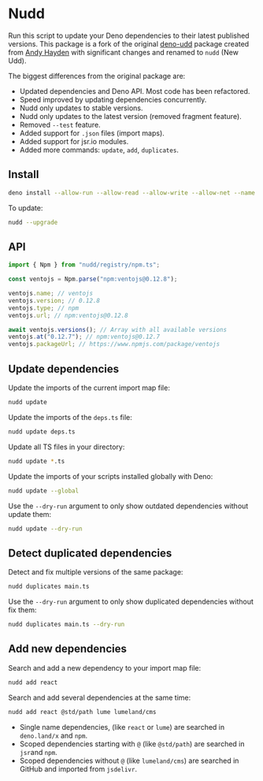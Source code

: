 # Nudd

Run this script to update your Deno dependencies to their latest published
versions. This package is a fork of the original
[deno-udd](https://github.com/hayd/deno-udd) package created from
[Andy Hayden](https://github.com/hayd) with significant changes and renamed to
`nudd` (New Udd).

The biggest differences from the original package are:

- Updated dependencies and Deno API. Most code has been refactored.
- Speed improved by updating dependencies concurrently.
- Nudd only updates to stable versions.
- Nudd only updates to the latest version (removed fragment feature).
- Removed `--test` feature.
- Added support for `.json` files (import maps).
- Added support for jsr.io modules.
- Added more commands: `update`, `add`, `duplicates`.

## Install

```sh
deno install --allow-run --allow-read --allow-write --allow-net --name nudd --force --global https://deno.land/x/nudd/cli.ts
```

To update:

```sh
nudd --upgrade
```

## API

```js
import { Npm } from "nudd/registry/npm.ts";

const ventojs = Npm.parse("npm:ventojs@0.12.8");

ventojs.name; // ventojs
ventojs.version; // 0.12.8
ventojs.type; // npm
ventojs.url; // npm:ventojs@0.12.8

await ventojs.versions(); // Array with all available versions
ventojs.at("0.12.7"); // npm:ventojs@0.12.7
ventojs.packageUrl; // https://www.npmjs.com/package/ventojs
```

## Update dependencies

Update the imports of the current import map file:

```sh
nudd update
```

Update the imports of the `deps.ts` file:

```sh
nudd update deps.ts
```

Update all TS files in your directory:

```sh
nudd update *.ts
```

Update the imports of your scripts installed globally with Deno:

```sh
nudd update --global
```

Use the `--dry-run` argument to only show outdated dependencies without update
them:

```sh
nudd update --dry-run
```

## Detect duplicated dependencies

Detect and fix multiple versions of the same package:

```sh
nudd duplicates main.ts
```

Use the `--dry-run` argument to only show duplicated dependencies without fix
them:

```sh
nudd duplicates main.ts --dry-run
```

## Add new dependencies

Search and add a new dependency to your import map file:

```sh
nudd add react
```

Search and add several dependencies at the same time:

```sh
nudd add react @std/path lume lumeland/cms
```

- Single name dependencies, (like `react` or `lume`) are searched in
  `deno.land/x` and `npm`.
- Scoped dependencies starting with `@` (like `@std/path`) are searched in
  `jsr`and `npm`.
- Scoped dependencies without `@` (like `lumeland/cms`) are searched in GitHub
  and imported from `jsdelivr`.
